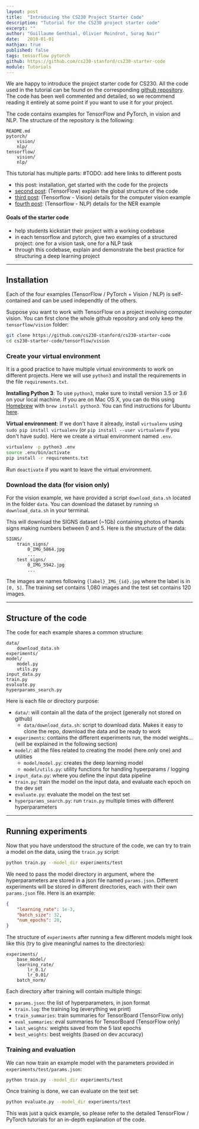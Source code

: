 ```yaml
---
layout: post
title:  "Introducing the CS230 Project Starter Code"
description: "Tutorial for the CS230 project starter code"
excerpt: ""
author: "Guillaume Genthial, Olivier Moindrot, Surag Nair"
date:   2018-01-01
mathjax: true
published: false
tags: tensorflow pytorch
github: https://github.com/cs230-stanford/cs230-starter-code
module: Tutorials
---
```


<!-- TODO: comment -->

We are happy to introduce the project starter code for CS230. All the code used in the tutorial can be found on the corresponding [github repository][github]. The code has been well commented and detailed, so we recommend reading it entirely at some point if you want to use it for your project.

The code contains examples for TensorFlow and PyTorch, in vision and NLP. The structure of the repository is the following:
```
README.md
pytorch/
    vision/
    nlp/
tensorflow/
    vision/
    nlp/
```

This tutorial has multiple parts:
#TODO: add here links to different posts
- this post: installation, get started with the code for the projects
- [second post][tf-post]: (TensorFlow) explain the global structure of the code
- [third post][tf-vision]: (Tensorflow - Vision) details for the computer vision example
- [fourth post][tf-nlp]: (Tensorflow - NLP) details for the NER example

#### Goals of the starter code

- help students kickstart their project with a working codebase
- in each tensorflow and pytorch, give two examples of a structured project: one for a vision task, one for a NLP task
- through this codebase, explain and demonstrate the best practice for structuring a deep learning project



---

## Installation

Each of the four examples (TensorFlow / PyTorch + Vision / NLP) is self-contained and can be used independtly of the others.

Suppose you want to work with TensorFlow on a project involving computer vision. You can first clone the whole github repository and only keep the `tensorflow/vision` folder:

```bash
git clone https://github.com/cs230-stanford/cs230-starter-code
cd cs230-starter-code/tensorflow/vision
```

### Create your virtual environment
It is a good practice to have multiple virtual environments to work on different projects. Here we will use `python3` and install the requirements in the file `requirements.txt`.

**Installing Python 3**: To use `python3`, make sure to install version 3.5 or 3.6 on your local machine.
If you are on Mac OS X, you can do this using [Homebrew](https://brew.sh) with `brew install python3`. You can find instructions for Ubuntu [here](https://www.digitalocean.com/community/tutorials/how-to-install-python-3-and-set-up-a-local-programming-environment-on-ubuntu-16-04).

**Virtual environment**: If we don't have it already, install `virtualenv` using `sudo pip install virtualenv` (or `pip install --user virtualenv` if you don't have sudo).
Here we create a virtual environment named `.env`.
```bash
virtualenv -p python3 .env
source .env/bin/activate
pip install -r requirements.txt
```

Run `deactivate` if you want to leave the virtual environment.


### Download the data (for vision only)

For the vision example, we have provided a script `download_data.sh` located in the folder `data`.
You can download the dataset by running `sh download_data.sh` in your terminal.

This will download the SIGNS dataset (~1Gb) containing photos of hands signs making numbers between 0 and 5.
Here is the structure of the data:
```
SIGNS/
    train_signs/
        0_IMG_5864.jpg
        ...
    test_signs/
        0_IMG_5942.jpg
        ...
```

The images are names following `{label}_IMG_{id}.jpg` where the label is in `[0, 5]`.
The training set contains 1,080 images and the test set contains 120 images.


---

## Structure of the code

The code for each example shares a common structure:
```
data/
    download_data.sh
experiments/
model/
    model.py
    utils.py
input_data.py
train.py
evaluate.py
hyperparams_search.py
```

<!-- TODO: check that the structure is still this -->
Here is each file or directory purpose:
- `data/`: will contain all the data of the project (generally not stored on github)
  - `data/download_data.sh`: script to download data. Makes it easy to clone the repo, download the data and be ready to work
- `experiments`: contains the different experiments run, the model weights... (will be explained in the following section)
- `model/`: all the files related to creating the model (here only one) and utilities
  - `model/model.py`: creates the deep learning model
  - `model/utils.py`: utility functions for handling hyperparams / logging
- `input_data.py`: where you define the input data pipeline
- `train.py`: train the model on the input data, and evaluate each epoch on the dev set
- `evaluate.py`: evaluate the model on the test set
- `hyperparams_search.py`: run `train.py` multiple times with different hyperparameters


---

## Running experiments

<!-- TODO: add ### titles for clearer layout? -->

Now that you have understood the structure of the code, we can try to train a model on the data, using the `train.py` script:
```bash
python train.py --model_dir experiments/test
```

We need to pass the model directory in argument, where the hyperparameters are stored in a json file named `params.json`.
Different experiments will be stored in different directories, each with their own `params.json` file. Here is an example:
```json
{
    "learning_rate": 1e-3,
    "batch_size": 32,
    "num_epochs": 20,
}
```

The structure of `experiments` after running a few different models might look like this (try to give meaningful names to the directories):
```
experiments/
    base_model/
    learning_rate/
        lr_0.1/
        lr_0.01/
    batch_norm/
```

Each directory after training will contain multiple things:
- `params.json`: the list of hyperparameters, in json format
- `train.log`: the training log (everything we print)
- `train_summaries`: train summaries for TensorBoard (TensorFlow only)
- `eval_summaries`: eval summaries for TensorBoard (TensorFlow only)
- `last_weights`: weights saved from the 5 last epochs
- `best_weights`: best weights (based on dev accuracy)


### Training and evaluation

We can now train an example model with the parameters provided in `experiments/test/params.json`:
```bash
python train.py --model_dir experiments/test
```

Once training is done, we can evaluate on the test set:
```bash
python evaluate.py --model_dir experiments/test
```

This was just a quick example, so please refer to the detailed TensorFlow / PyTorch tutorials for an in-depth explanation of the code.




[github]: https://github.com/cs230-stanford/cs230-starter-code
<!-- TODO: put correct link -->
[tf-post]: https://cs230-stanford.github.io/
<!-- TODO: put correct link -->
[tf-vision]: https://cs230-stanford.github.io/
<!-- TODO: put correct link -->
[tf-nlp]: https://cs230-stanford.github.io/
